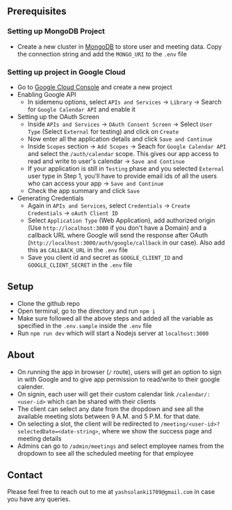 ## Prerequisites
### Setting up MongoDB Project
- Create a new cluster in [MongoDB](https://www.mongodb.com/) to store user and meeting data. Copy the connection string and add the `MONGO_URI` to the `.env` file

### Setting up project in Google Cloud
- Go to [Google Cloud Console](https://console.cloud.google.com) and create a new project
- Enabling Google API
    - In sidemenu options, select `APIs and Services` -> `Library` -> Search for `Google Calendar API` and enable it
- Setting up the OAuth Screen
    - Inside `APIs and Services` -> `OAuth Consent Screen` -> Select `User Type` (Select `External` for testing) and click on `Create`
    - Now enter all the application details and click `Save and Continue`
    - Inside `Scopes` section -> `Add Scopes` -> Seach for `Google Calendar API` and select the `/auth/calendar` scope. This gives our app access to read and write to user's calendar -> `Save and Continue`
    - If your application is still in `Testing` phase and you selected `External` user type in Step 1, you'll have to provide email ids of all the users who can access your app -> `Save and Continue`
    - Check the app summary and click `Save`
- Generating Credentials
    - Again in `APIs and Services`, select `Credentials` -> `Create Credentials` -> `oAuth Client ID`
    - Select `Application Type` (Web Application), add authorized origin (Use `http://localhost:3000` if you don't have a Domain) and a callback URL where Google will send the response after OAuth (`http://localhost:3000/auth/google/callback` in our case). Also add this as `CALLBACK_URL` in the `.env` file
    - Save you client id and secret as `GOOGLE_CLIENT_ID` and `GOOGLE_CLIENT_SECRET` in the `.env` file

## Setup
- Clone the github repo
- Open terminal, go to the directory and run `npm i`
- Make sure followed all the above steps and added all the variable as specified in the `.env.sample` inside the `.env` file
- Run `npm run dev` which will start a Nodejs server at `localhost:3000`

## About
- On running the app in browser (`/` route), users will get an option to sign in with Google and to give app permission to read/write to their google calender.
- On signin, each user will get their custom calendar link `/calendar/:<user-id>` which can be shared with their clients
- The client can select any date from the dropdown and see all the available meeting slots between 9 A.M. and 5 P.M. for that date. 
- On selecting a slot, the client will be redirected to `/meeting/<user-id>?selectedDate=<date-string>`, where we show the success page and meeting details
- Admins can go to `/admin/meetings` and select employee names from the dropdown to see all the scheduled meeting for that employee

## Contact
Please feel free to reach out to me at `yashsolanki1709@gmail.com` in case you have any queries.
